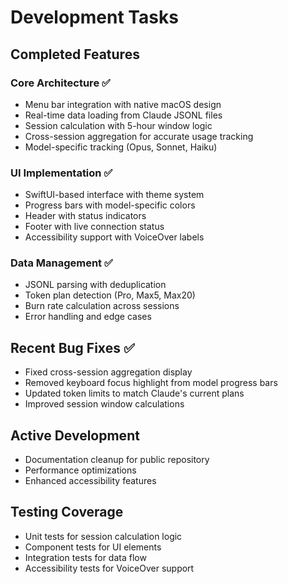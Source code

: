 # Development Tasks

## Completed Features

### Core Architecture ✅
- Menu bar integration with native macOS design
- Real-time data loading from Claude JSONL files
- Session calculation with 5-hour window logic
- Cross-session aggregation for accurate usage tracking
- Model-specific tracking (Opus, Sonnet, Haiku)

### UI Implementation ✅
- SwiftUI-based interface with theme system
- Progress bars with model-specific colors
- Header with status indicators
- Footer with live connection status
- Accessibility support with VoiceOver labels

### Data Management ✅
- JSONL parsing with deduplication
- Token plan detection (Pro, Max5, Max20)
- Burn rate calculation across sessions
- Error handling and edge cases

## Recent Bug Fixes ✅
- Fixed cross-session aggregation display
- Removed keyboard focus highlight from model progress bars
- Updated token limits to match Claude's current plans
- Improved session window calculations

## Active Development
- Documentation cleanup for public repository
- Performance optimizations
- Enhanced accessibility features

## Testing Coverage
- Unit tests for session calculation logic
- Component tests for UI elements
- Integration tests for data flow
- Accessibility tests for VoiceOver support